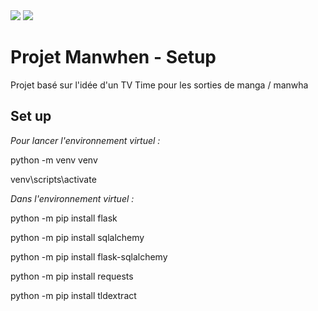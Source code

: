 <img src="https://badgen.net/badge/python/3.10.2/blue">
<img src="https://badgen.net/github/stars/Cleparr/Manwhen">

# Projet Manwhen - Setup

Projet basé sur l'idée d'un TV Time pour les sorties de manga / manwha

## Set up
*Pour lancer l'environnement virtuel :*

python -m venv venv

venv\scripts\activate


*Dans l'environnement virtuel :*

python -m pip install flask

python -m pip install sqlalchemy

python -m pip install flask-sqlalchemy

python -m pip install requests

python -m pip install tldextract

